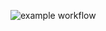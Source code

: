 ![example workflow](https://github.com/tirazel/tira-nextpress-testing/actions/workflows/playwright.yml/badge.svg)
